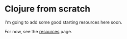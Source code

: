 # Clojure from scratch

I'm going to add some good starting resources here soon.

For now, see the [resources](resources) page.
